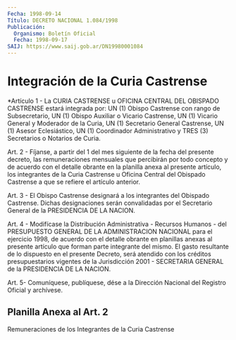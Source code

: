 ```yaml
---
Fecha: 1998-09-14
Título: DECRETO NACIONAL 1.084/1998
Publicación:
  Organismo: Boletín Oficial
  Fecha: 1998-09-17
SAIJ: https://www.saij.gob.ar/DN19980001084
---
```

# Integración de la Curia Castrense

<a id="1"></a>
*Artículo 1 - La CURIA CASTRENSE u OFICINA CENTRAL DEL OBISPADO CASTRENSE estará integrada por: UN (1) Obispo Castrense con rango de Subsecretario, UN (1) Obispo Auxiliar o Vicario Castrense, UN (1) Vicario General y Moderador de la Curia, UN (1) Secretario General Castrense, UN (1) Asesor Eclesiástico, UN (1) Coordinador Administrativo y TRES (3) Secretarios o Notarios de Curia.

<a id="2"></a>
Art. 2 - Fíjanse, a partir del 1 del mes siguiente de la fecha del presente decreto, las remuneraciones mensuales que percibirán por todo concepto y de acuerdo con el detalle obrante en la planilla anexa al presente artículo, los integrantes de la Curia Castrense u Oficina Central del Obispado Castrense a que se refiere el artículo anterior.

<a id="3"></a>
Art. 3 - El Obispo Castrense designará a los integrantes del Obispado Castrense. Dichas designaciones serán convalidadas por el Secretario General de la PRESIDENCIA DE LA NACION.

<a id="4"></a>
Art. 4 - Modifícase la Distribución Administrativa - Recursos Humanos - del PRESUPUESTO GENERAL DE LA ADMINISTRACION NACIONAL para el ejercicio 1998, de acuerdo con el detalle obrante en planillas anexas al presente artículo que forman parte integrante del mismo. El gasto resultante de lo dispuesto en el presente Decreto, será atendido con los créditos presupuestarios vigentes de la Jurisdicción 2001 - SECRETARIA GENERAL de la PRESIDENCIA DE LA NACION.

<a id="5"></a>
Art. 5- Comuníquese, publíquese, dése a la Dirección Nacional del Registro Oficial y archívese.

## Planilla Anexa al Art. 2

Remuneraciones de los Integrantes de la Curia Castrense